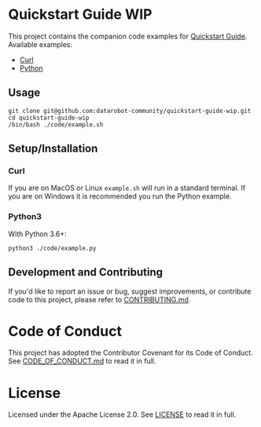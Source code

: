 # Quickstart Guide WIP

This project contains the companion code examples for [Quickstart Guide](https://api-docs.datarobot.com/docs/quickstart-guide).
Available examples:
* [Curl](code/example.sh)
* [Python](code/example.py)

## Usage
```shell script
git clone git@github.com:datarobot-community/quickstart-guide-wip.git
cd quickstart-guide-wip
/bin/bash ./code/example.sh
```

## Setup/Installation
### Curl
If you are on MacOS or Linux `example.sh` will run in a standard terminal. If you are on
Windows it is recommended you run the Python example.

### Python3
With Python 3.6+:
```shell script
python3 ./code/example.py
```

## Development and Contributing

If you'd like to report an issue or bug, suggest improvements, or contribute code to this project, please refer to [CONTRIBUTING.md](CONTRIBUTING.md).

# Code of Conduct

This project has adopted the Contributor Covenant for its Code of Conduct. 
See [CODE_OF_CONDUCT.md](CODE_OF_CONDUCT.md) to read it in full.

# License

Licensed under the Apache License 2.0. 
See [LICENSE](LICENSE) to read it in full.


